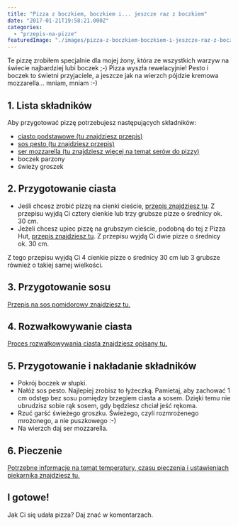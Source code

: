 ```yaml
---
title: "Pizza z boczkiem, boczkiem i... jeszcze raz z boczkiem"
date: "2017-01-21T19:58:21.000Z"
categories: 
  - "przepis-na-pizze"
featuredImage: "./images/pizza-z-boczkiem-boczkiem-i-jeszcze-raz-z-boczkiem.jpg"
---
```


Te pizzę zrobiłem specjalnie dla mojej żony, która ze wszystkich warzyw na świecie najbardziej lubi boczek ;-) Pizza wyszła rewelacyjnie! Pesto i boczek to świetni przyjaciele, a jeszcze jak na wierzch pójdzie kremowa mozzarella… mniam, mniam :-)

## 1\. Lista składników

Aby przygotować pizzę potrzebujesz następujących składników:

- <a href="/przepis-na-ciasto-na-pizze/" title="Przepis na ciasto podstawowe">ciasto podstawowe (tu znajdziesz przepis)</a>
- <a href="/sos-pesto/" title="Przepis na sos pesto">sos pesto (tu znajdziesz przepis)</a>
- <a href="/jaki-ser-wybrac-do-pizzy/" title="Ser do pizzy">ser mozzarella (tu znajdziesz więcej na temat serów do pizzy)</a>
- boczek parzony
- świeży groszek

## 2\. Przygotowanie ciasta

- Jeśli chcesz zrobić pizzę na cienki cieście, <a href="/przepis-na-ciasto-na-pizze/" title="Przepis na ciasto podstawowe">przepis znajdziesz tu</a>. Z przepisu wyjdą Ci cztery cienkie lub trzy grubsze pizze o średnicy ok. 30 cm.
- Jeżeli chcesz upiec pizzę na grubszym cieście, podobną do tej z Pizza Hut, <a href="/jak-zrobic-ciasto-na-pizze-jak-w-pizza-hut/" title="Przepis na pizzę na grubym cieście">przepis znajdziesz tu</a>. Z przepisu wyjdą Ci dwie pizze o średnicy ok. 30 cm.

Z tego przepisu wyjdą Ci 4 cienkie pizze o średnicy 30 cm lub 3 grubsze również o takiej samej wielkości.

## 3\. Przygotowanie sosu

<a href="/sos-pesto/" title="Przepis na sos pesto">Przepis na sos pomidorowy znajdziesz tu.</a>

## 4\. Rozwałkowywanie ciasta

<a href="/jak-walkowac-ciasto-pizzy/" title="Rozwałkowywanie ciasta">Proces rozwałkowywania ciasta znajdziesz opisany tu.</a>

## 5\. Przygotowanie i nakładanie składników

- Pokrój boczek w słupki.
- Nałóż sos pesto. Najlepiej zrobisz to łyżeczką. Pamietaj, aby zachować 1 cm odstęp bez sosu pomiędzy brzegiem ciasta a sosem. Dzięki temu nie ubrudzisz sobie rąk sosem, gdy będziesz chciał jeść rękoma.
- Rzuć garść świeżego groszku. Świeżego, czyli rozmrożenego mrożonego, a nie puszkowego :-)
- Na wierzch daj ser mozzarella.

## 6\. Pieczenie

<a href="/jak-ustawic-piekarnik-pieczenia-pizzy/" title="Jak ustawić piekarnik do pieczenia pizzy">Potrzebne informacje na temat temperatury, czasu pieczenia i ustawieniach piekarnika znajdziesz tu.</a>

## I gotowe!

Jak Ci się udała pizza? Daj znać w komentarzach.
